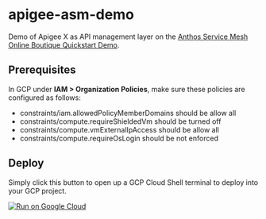# apigee-asm-demo
Demo of Apigee X as API management layer on the [Anthos Service Mesh Online Boutique Quickstart Demo](https://cloud.google.com/service-mesh/docs/unified-install/quickstart-asm).

## Prerequisites
In GCP under **IAM > Organization Policies**, make sure these policies are configured as follows:

* constraints/iam.allowedPolicyMemberDomains should be allow all
* constraints/compute.requireShieldedVm should be turned off
* constraints/compute.vmExternalIpAccess should be allow all
* constraints/compute.requireOsLogin should be not enforced

## Deploy
Simply click this button to open up a GCP Cloud Shell terminal to deploy into your GCP project.

[![Run on Google Cloud](https://deploy.cloud.run/button.svg)](https://deploy.cloud.run)

